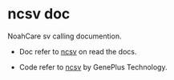 # ncsv doc
NoahCare sv calling documention.

- Doc refer to [ncsv](https://ncsv.readthedocs.io/en/latest/index.html) on read the docs.

- Code refer to [ncsv](https://github.com/GenePlus/ncsv) by GenePlus Technology.




